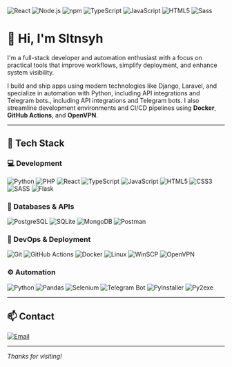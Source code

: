 
![React](https://img.shields.io/badge/React-20232A?style=for-the-badge&logo=react&logoColor=61DAFB) ![Node.js](https://img.shields.io/badge/Node%20js-339933?style=for-the-badge&logo=nodedotjs&logoColor=white) ![npm](https://img.shields.io/badge/npm-CB3837?style=for-the-badge&logo=npm&logoColor=white) ![TypeScript](https://img.shields.io/badge/typescript-%23007ACC.svg?style=for-the-badge&logo=typescript&logoColor=white) ![JavaScript](https://img.shields.io/badge/JavaScript-323330?style=for-the-badge&logo=javascript&logoColor=F7DF1E) ![HTML5](https://img.shields.io/badge/HTML5-E34F26?style=for-the-badge&logo=html5&logoColor=white) ![Sass](https://img.shields.io/badge/Sass-CC6699?style=for-the-badge&logo=sass&logoColor=white)

# 👋 Hi, I'm Sltnsyh

I'm a full-stack developer and automation enthusiast with a focus on practical tools that improve workflows, simplify deployment, and enhance system visibility.

I build and ship apps using modern technologies like Django, Laravel, and specialize in automation with Python, including API integrations and Telegram bots., including API integrations and Telegram bots. I also streamline development environments and CI/CD pipelines using **Docker**, **GitHub Actions**, and **OpenVPN**.

---

## 🧰 Tech Stack

### 💻 Development
![Python](https://img.shields.io/badge/-Python-05122A?style=flat&logo=python)
![PHP](https://img.shields.io/badge/-PHP-05122A?style=flat&logo=php)
![React](https://img.shields.io/badge/-React-05122A?style=flat&logo=react)
![TypeScript](https://img.shields.io/badge/-TypeScript-05122A?style=flat&logo=typescript)
![JavaScript](https://img.shields.io/badge/-JavaScript-05122A?style=flat&logo=javascript)
![HTML5](https://img.shields.io/badge/-HTML5-05122A?style=flat&logo=html5)
![CSS3](https://img.shields.io/badge/-CSS3-05122A?style=flat&logo=css3)
![SASS](https://img.shields.io/badge/-SASS-05122A?style=flat&logo=sass)
![Flask](https://img.shields.io/badge/-Flask-05122A?style=flat&logo=flask)

### 🧮 Databases & APIs
![PostgreSQL](https://img.shields.io/badge/-PostgreSQL-05122A?style=flat&logo=postgresql)
![SQLite](https://img.shields.io/badge/-SQLite-05122A?style=flat&logo=sqlite)
![MongoDB](https://img.shields.io/badge/-MongoDB-05122A?style=flat&logo=mongodb)
![Postman](https://img.shields.io/badge/-Postman-05122A?style=flat&logo=postman)

### 🚀 DevOps & Deployment
![Git](https://img.shields.io/badge/-Git-05122A?style=flat&logo=git)
![GitHub Actions](https://img.shields.io/badge/-GitHub%20Actions-05122A?style=flat&logo=githubactions)
![Docker](https://img.shields.io/badge/-Docker-05122A?style=flat&logo=docker)
![Linux](https://img.shields.io/badge/-Linux-05122A?style=flat&logo=linux)
![WinSCP](https://img.shields.io/badge/-WinSCP-05122A?style=flat&logo=winscp)
![OpenVPN](https://img.shields.io/badge/-OpenVPN-05122A?style=flat&logo=openvpn)

### ⚙️ Automation
![Python](https://img.shields.io/badge/-Python-05122A?style=flat&logo=python)
![Pandas](https://img.shields.io/badge/-Pandas-05122A?style=flat&logo=pandas)
![Selenium](https://img.shields.io/badge/-Selenium-05122A?style=flat&logo=selenium)
![Telegram Bot](https://img.shields.io/badge/-TelegramBot-05122A?style=flat&logo=telegram)
![PyInstaller](https://img.shields.io/badge/-PyInstaller-05122A?style=flat)
![Py2exe](https://img.shields.io/badge/-Py2exe-05122A?style=flat)


---



## 📫 Contact

[![Email](https://img.shields.io/badge/-dss283pro@gmail.com-white?style=flat&logo=gmail)](mailto:dss283pro@gmail.com)

---

_Thanks for visiting!_

